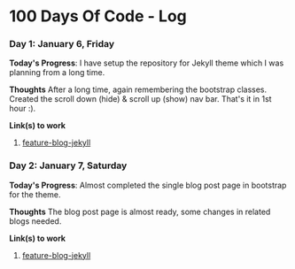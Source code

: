 # 100 Days Of Code - Log

### Day 1: January 6, Friday

**Today's Progress**: I have setup the repository for Jekyll theme which I was planning from a long time.

**Thoughts** After a long time, again remembering the bootstrap classes. Created the scroll down (hide) & scroll up (show) nav bar. That's it in 1st hour :).

**Link(s) to work**
1. [feature-blog-jekyll](https://github.com/lavkumarv/feature-blog-jekyll)

### Day 2: January 7, Saturday

**Today's Progress**: Almost completed the single blog post page in bootstrap for the theme.

**Thoughts** The blog post page is almost ready, some changes in related blogs needed.

**Link(s) to work**
1. [feature-blog-jekyll](https://github.com/lavkumarv/feature-blog-jekyll)
